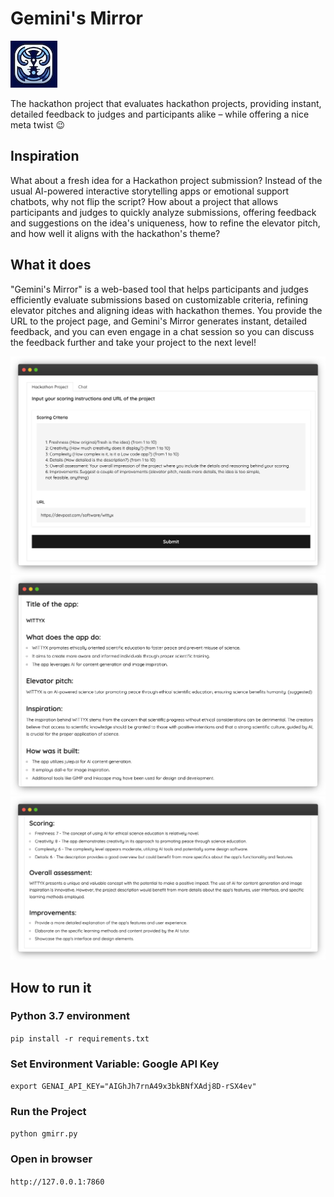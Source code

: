 # Gemini's Mirror

![](gm1-logo.jpeg)

The hackathon project that evaluates hackathon projects, providing instant, detailed feedback to judges and participants alike – while offering a nice meta twist 😉

## Inspiration

What about a fresh idea for a Hackathon project submission? Instead of the usual AI-powered interactive storytelling apps or emotional support chatbots, why not flip the script? How about a project that allows participants and judges to quickly analyze submissions, offering feedback and suggestions on the idea's uniqueness, how to refine the elevator pitch, and how well it aligns with the hackathon's theme?

## What it does

"Gemini's Mirror" is a web-based tool  that helps participants and judges efficiently evaluate submissions based on customizable criteria, refining elevator pitches and aligning ideas with hackathon themes. You provide the URL to the project page, and Gemini's Mirror generates instant, detailed feedback, and you can even engage in a chat session so you can discuss the feedback further and take your project to the next level!

![](01.png)
![](02.png)
![](03.png)

## How to run it

### Python 3.7 environment

`pip install -r requirements.txt`

### Set Environment Variable: Google API Key

`export GENAI_API_KEY="AIGhJh7rnA49x3bkBNfXAdj8D-rSX4ev"`

### Run the Project

`python gmirr.py`

### Open in browser

`http://127.0.0.1:7860`